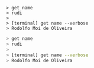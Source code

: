 ```terminal
> get name
> rudi
>
> [terminal] get name --verbose
> Rodolfo Moi de Oliveira
```

```bash
> get name
> rudi
>
> [terminal] get name --verbose
> Rodolfo Moi de Oliveira
```
